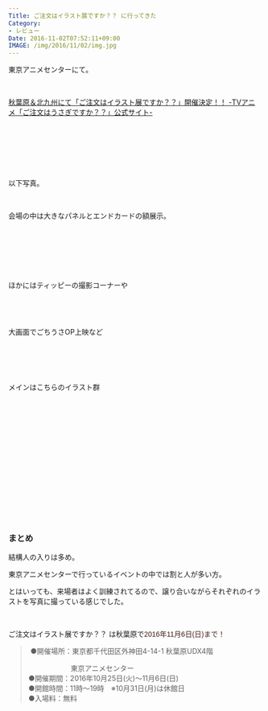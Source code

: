 ```yaml
---
Title: ご注文はイラスト展ですか？？ に行ってきた
Category:
- レビュー
Date: 2016-11-02T07:52:11+09:00
IMAGE: /img/2016/11/02/img.jpg
---
```


<p>東京アニメセンターにて。</p>
<p> </p>
<p><a href="https://www.gochiusa.com/news/hp0001/index04670000.html">秋葉原＆北九州にて「ご注文はイラスト展ですか？？」開催決定！！ -TVアニメ「ご注文はうさぎですか？？」公式サイト-</a></p>
<p> </p>
<p> </p>
<p><img class="magnifiable" src="https://lh3.googleusercontent.com/-cqprfq0Vfyw/WBXLKdu0JBI/AAAAAAAAV7k/-zAP3Btc5Sg1DQAQufIGBdMROGqyCYCPwCKgB/s1024/DSC00064.JPG" alt="" /></p>
<p> </p>
<p>以下写真。</p>
<p><!-- more --></p>
<p> </p>
<p>会場の中は大きなパネルとエンドカードの額展示。</p>
<p><img class="magnifiable" src="https://lh3.googleusercontent.com/-fJ9qV1CFd9w/WBXK79c7jgI/AAAAAAAAV7k/DkjTeJLOYGYnKiOEcr4p5ccMHymbWnuigCKgB/s1024/DSC00080.JPG" alt="" /></p>
<p><img class="magnifiable" src="https://lh3.googleusercontent.com/-HN-XJQajie8/WBXK-ifQi2I/AAAAAAAAV7k/gTS50K-E-XIsNWl18k55n8szq_sDI7c1gCKgB/s1024/DSC00076.JPG" alt="" /></p>
<p><img class="magnifiable" src="https://lh3.googleusercontent.com/-OjeYj_Awx64/WBXKxMo0_eI/AAAAAAAAV7k/ZlZEG7GuRqghv_lgX4dPeyhRxM36b2H4ACKgB/s1024/DSC00097.JPG" alt="" /></p>
<p> </p>
<p> </p>
<p>ほかにはティッピーの撮影コーナーや</p>
<p><img class="magnifiable" src="https://lh3.googleusercontent.com/-xX3Iw9kygeo/WBXKlML_8oI/AAAAAAAAV7k/TbCX6CWQoMUnbmbr6qRJlesRIfIHj4UcACKgB/s1024/DSC00079.JPG" alt="" /></p>
<p><img class="magnifiable" src="https://lh3.googleusercontent.com/-mvaySeHBNX0/WBXKkV0D0mI/AAAAAAAAV7k/M3OeQqZYnycqRfXvSvJp7boQJSs71vbmwCKgB/s1024/DSC00077.JPG" alt="" /></p>
<p> </p>
<p>大画面でごちうさOP上映など</p>
<p><img class="magnifiable" src="https://lh3.googleusercontent.com/-xxi6ZDSmTbg/WBXKm_FJgiI/AAAAAAAAV7k/xuF7s8GEbhwsKTnB6LLKDTBeouSFlMCMACKgB/s1024/DSC00085.JPG" alt="" /></p>
<p> </p>
<p> </p>
<p>メインはこちらのイラスト群</p>
<p><img class="magnifiable" src="/img/2016/11/02/img.jpg" alt="" /></p>
<p><img class="magnifiable" src="https://lh3.googleusercontent.com/-C-P6AWM_gCg/WBXKwBBj8-I/AAAAAAAAV7k/9g39Hf9Kq38Ro-9Q3XYpYubvuGbuFll-wCKgB/s1024/DSC00098.JPG" alt="" /></p>
<p><img class="magnifiable" src="https://lh3.googleusercontent.com/-fV6GE-4-UXE/WBXKz6lWeMI/AAAAAAAAV7k/r5tfHihwO4sw8p40UdClvrrEjtOxCxfoACKgB/s1024/DSC00094.JPG" alt="" /></p>
<p><img class="magnifiable" src="https://lh3.googleusercontent.com/-NjXVHEdps1w/WBXKyqEx67I/AAAAAAAAV7k/vW4Pwie_E5gZwsy_eHT156glAr1GC01twCKgB/s1024/DSC00096.JPG" alt="" /></p>
<p><img class="magnifiable" src="https://lh3.googleusercontent.com/-NbNgvvgwpLs/WBXKned7PdI/AAAAAAAAV7k/eIYt2rrqhcAPFJiQdXOVFPKNcMegbo6LQCKgB/s1024/DSC00091.JPG" alt="" /></p>
<p><img class="magnifiable" src="https://lh3.googleusercontent.com/-DvZPKy0akU8/WBXK3lUFAoI/AAAAAAAAV7k/kx1N5SVf8WsG_tw5jaOJb6W51RZmQMilgCKgB/s1024/DSC00090.JPG" alt="" /></p>
<p><img class="magnifiable" src="https://lh3.googleusercontent.com/-1xZKLUjy0xk/WBXK5DXcLAI/AAAAAAAAV7k/SPcxz-rVobEikUgrZKQye2lLq7gDHntwQCKgB/s1024/DSC00088.JPG" alt="" /></p>
<p><img class="magnifiable" src="https://lh3.googleusercontent.com/-v7Hl8Ug2c44/WBXK4FbsuTI/AAAAAAAAV7k/LudDAE6VVqwmCbSVnsH80ychfsWhIGP8wCKgB/s1024/DSC00089.JPG" alt="" /></p>
<p><img class="magnifiable" src="https://lh3.googleusercontent.com/-y3ze9sTpVeI/WBXK6d8wjRI/AAAAAAAAV7k/avyghx5OEvwAy5_8r-7O3Dc_ZaLEzkzGgCKgB/s1024/DSC00087.JPG" alt="" /></p>
<p><img class="magnifiable" src="https://lh3.googleusercontent.com/-Wcy1hQexP9U/WBXK17OSl6I/AAAAAAAAV7k/r3a5aDV_bS4rYBwxJjDkk6HuCJS6gORKwCKgB/s1024/DSC00092.JPG" alt="" /></p>
<p><img class="magnifiable" src="https://lh3.googleusercontent.com/-tbIYUcMTjN0/WBXKqDsC4TI/AAAAAAAAV7k/Fw1ZRyYbebYqRBj761RnasHUbY6LPwh1wCKgB/s1024/DSC00081.JPG" alt="" /></p>
<p><img class="magnifiable" src="https://lh3.googleusercontent.com/-fXniPSByyPI/WBXKq99pW-I/AAAAAAAAV7k/JElAj3ZZOLEiM7CftlkrUHyzp6Qf2F8qACKgB/s1024/DSC00075.JPG" alt="" /></p>
<p><img class="magnifiable" src="https://lh3.googleusercontent.com/-qenltRXBzUw/WBXK_pvEJiI/AAAAAAAAV7k/vVCFCvbtf6kGfHXPUoiSbr3xkakytEY-QCKgB/s1024/DSC00074.JPG" alt="" /></p>
<p><img class="magnifiable" src="https://lh3.googleusercontent.com/-Fk8PVuL23bw/WBXKrpqfIVI/AAAAAAAAV7k/mF9ymhLH2FAwvLr491hvS4uZIcxHoF4nQCKgB/s1024/DSC00072.JPG" alt="" /></p>
<p><img class="magnifiable" src="https://lh3.googleusercontent.com/-JX3nky4--jA/WBXLHJTnGsI/AAAAAAAAV7k/rcQQyL3xyWslfKlCyhZ7Dn-b71o7k7pWwCKgB/s1024/DSC00066.JPG" alt="" /></p>
<p><img class="magnifiable" src="https://lh3.googleusercontent.com/-J3hXyk3feYM/WBXLAnUrhcI/AAAAAAAAV7k/5DaypwEtIfMVX_Od14VydM3gwfxpbrzswCKgB/s1024/DSC00070.JPG" alt="" /></p>
<p> </p>

### まとめ

<p>結構人の入りは多め。</p>
<p>東京アニメセンターで行っているイベントの中では割と人が多い方。</p>
<p>とはいっても、来場者はよく訓練されてるので、譲り合いながらそれぞれのイラストを写真に撮っている感じでした。</p>
<p> </p>
<p>ご注文はイラスト展ですか？？ は秋葉原で<span style="color: #43211a; font-family: 'Lucida Grande', 'Hiragino Kaku Gothic ProN', Meiryo, sans-serif; font-size: 14px; font-style: normal; font-variant-ligatures: normal; font-variant-caps: normal; font-weight: normal; letter-spacing: normal; orphans: 2; text-align: left; text-indent: 0px; text-transform: none; white-space: normal; widows: 2; word-spacing: 0px; -webkit-text-stroke-width: 0px; display: inline !important; float: none;">2016年11月6日(日)まで！</span></p>
<blockquote>
<p> ●開催場所：東京都千代田区外神田4-14-1 秋葉原UDX4階</p>
<p>　　　　　　東京アニメセンター<br />●開催期間：2016年10月25日(火)～11月6日(日)<br />●開館時間：11時～19時　※10月31日(月)は休館日<br />●入場料：無料</p>
</blockquote>
<p> </p>

